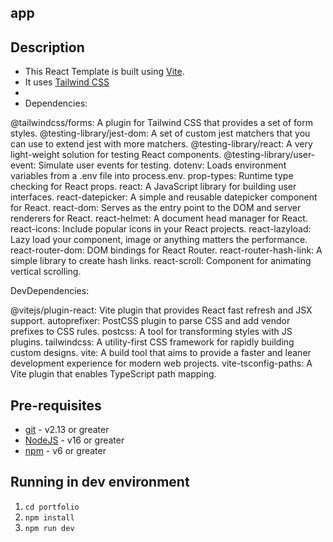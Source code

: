 ## app

## Description

- This React Template is built using [Vite](https://vitejs.dev/).
- It uses [Tailwind CSS](https://tailwindcss.com/)
- 
- Dependencies:

@tailwindcss/forms: A plugin for Tailwind CSS that provides a set of form styles.
@testing-library/jest-dom: A set of custom jest matchers that you can use to extend jest with more matchers.
@testing-library/react: A very light-weight solution for testing React components.
@testing-library/user-event: Simulate user events for testing.
dotenv: Loads environment variables from a .env file into process.env.
prop-types: Runtime type checking for React props.
react: A JavaScript library for building user interfaces.
react-datepicker: A simple and reusable datepicker component for React.
react-dom: Serves as the entry point to the DOM and server renderers for React.
react-helmet: A document head manager for React.
react-icons: Include popular icons in your React projects.
react-lazyload: Lazy load your component, image or anything matters the performance.
react-router-dom: DOM bindings for React Router.
react-router-hash-link: A simple library to create hash links.
react-scroll: Component for animating vertical scrolling.

DevDependencies:

@vitejs/plugin-react: Vite plugin that provides React fast refresh and JSX support.
autoprefixer: PostCSS plugin to parse CSS and add vendor prefixes to CSS rules.
postcss: A tool for transforming styles with JS plugins.
tailwindcss: A utility-first CSS framework for rapidly building custom designs.
vite: A build tool that aims to provide a faster and leaner development experience for modern web projects.
vite-tsconfig-paths: A Vite plugin that enables TypeScript path mapping.

## Pre-requisites

- [git](https://git-scm.com/) - v2.13 or greater
- [NodeJS](https://nodejs.org/en/) - v16 or greater
- [npm](https://www.npmjs.com/) - v6 or greater

## Running in dev environment

1. `cd portfolio`
2. `npm install`
3. `npm run dev`
